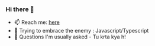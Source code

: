
### Hi there 👋

- 📫 Reach me: [here](https://tonybenoy.com/)
- 🤔 Trying to embrace the enemy : Javascript/Typescript
- 🔭 Questions I'm usually asked - Tu krta kya h! 


<!--
**tonybenoy/tonybenoy** is a ✨ _special_ ✨ repository because its `README.md` (this file) appears on your GitHub profile.

Here are some ideas to get you started:

- 🔭 I’m currently working on ...

- 👯 I’m looking to collaborate on ...
- 🤔 I’m looking for help with ...
- 💬 Ask me about ...
- 😄 Pronouns: ...
- ⚡ Fun fact: ...
-->
